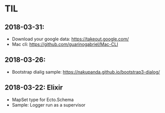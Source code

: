 # TIL

## 2018-03-31:
  * Download your google data: https://takeout.google.com/
  * Mac cli: https://github.com/guarinogabriel/Mac-CLI

## 2018-03-26:
  * Bootstrap dialig sample: https://nakupanda.github.io/bootstrap3-dialog/

## 2018-03-22: Elixir
  * MapSet type for Ecto.Schema
  * Sample: Logger run as a supervisor

